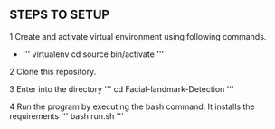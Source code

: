 ## STEPS TO SETUP
1 Create and activate virtual environment using following commands.
  - ''' 
  		virtualenv <environment-name>
  		cd <environment-name>
  		source bin/activate
  	'''
	
2 Clone this repository.

3 Enter into the directory
  '''
	cd Facial-landmark-Detection
  '''
  
  
4 Run the program by executing the bash command. It installs the requirements 
	'''
	bash run.sh
	'''
